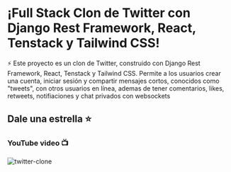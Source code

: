 # ¡Full Stack Clon de Twitter con Django Rest Framework, React, Tenstack y Tailwind CSS!

⚡  Este proyecto es un clon de Twitter, construido con Django Rest Framework, React, Tenstack y Tailwind CSS. Permite a los usuarios crear una cuenta, iniciar sesión y compartir mensajes cortos, conocidos como "tweets", con otros usuarios en línea, ademas de tener comentarios, likes, retweets, notifiaciones y chat privados con websockets

## Dale una estrella ⭐
### YouTube video :tv: 

![twitter-clone](https://github.com/agustfricke/twitter-clone/assets/110266171/dbbfe7ad-a7d9-4f63-a757-3de6d8d93582)
